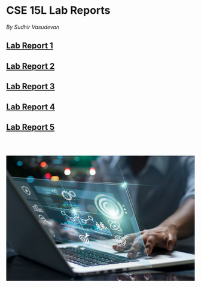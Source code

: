 # CSE 15L Lab Reports

_By Sudhir Vasudevan_
## [Lab Report 1](lab-report-1-week-2.html)
## [Lab Report 2](lab-report-2-week-4.html)
## [Lab Report 3](lab-report-3-week-6.html)  
## [Lab Report 4](lab-report-4-week-8.html)  
## [Lab Report 5](lab-report-5-week-10.html)  


<br>

## ![Image](labimg.png)
 